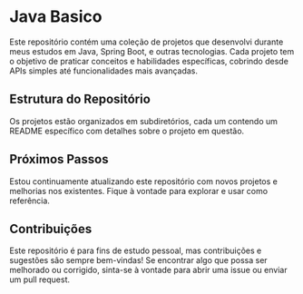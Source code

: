 # Java Basico
Este repositório contém uma coleção de projetos que desenvolvi durante meus estudos em Java, Spring Boot, e outras tecnologias. Cada projeto tem o objetivo de praticar conceitos e habilidades específicas, cobrindo desde APIs simples até funcionalidades mais avançadas.
## Estrutura do Repositório
Os projetos estão organizados em subdiretórios, cada um contendo um README específico com detalhes sobre o projeto em questão.
## Próximos Passos
Estou continuamente atualizando este repositório com novos projetos e melhorias nos existentes. Fique à vontade para explorar e usar como referência.

## Contribuições
Este repositório é para fins de estudo pessoal, mas contribuições e sugestões são sempre bem-vindas! Se encontrar algo que possa ser melhorado ou corrigido, sinta-se à vontade para abrir uma issue ou enviar um pull request.